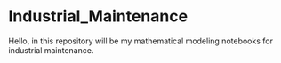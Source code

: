 # Industrial_Maintenance
Hello, in this repository will be my mathematical modeling notebooks for industrial maintenance.
